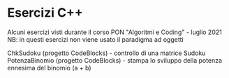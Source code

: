 # Esercizi C++
Alcuni esercizi visti durante il corso PON "Algoritmi e Coding" - luglio 2021
NB: in questi esercizi non viene usato il paradigma ad oggetti

ChkSudoku (progetto CodeBlocks) - controllo di una matrice Sudoku
PotenzaBinomio (progetto CodeBlocks) - stampa lo sviluppo della potenza ennesima del binomio (a + b)
